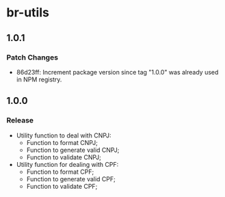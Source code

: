 # br-utils

## 1.0.1

### Patch Changes

- 86d23ff: Increment package version since tag "1.0.0" was already used in NPM registry.

## 1.0.0

### Release

- Utility function to deal with CNPJ:
  - Function to format CNPJ;
  - Function to generate valid CNPJ;
  - Function to validate CNPJ;
- Utility function for dealing with CPF:
  - Function to format CPF;
  - Function to generate valid CPF;
  - Function to validate CPF;
